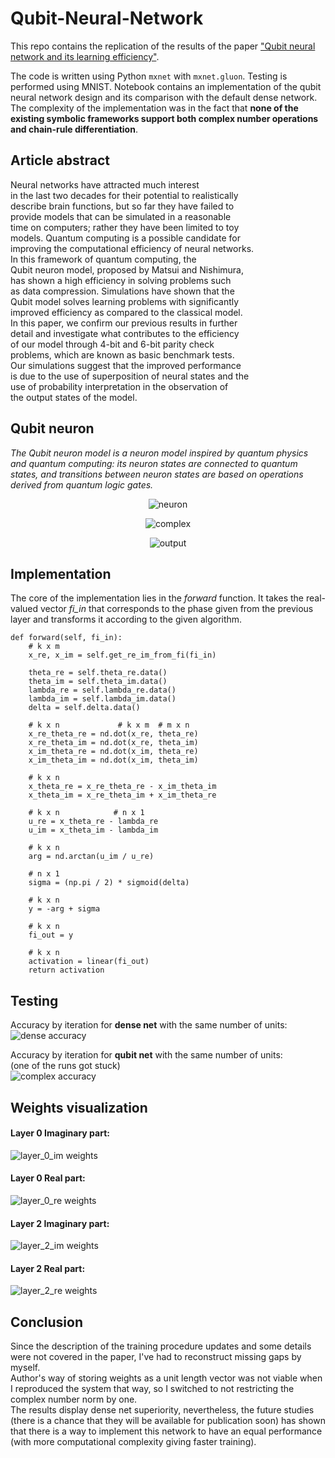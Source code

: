 # Qubit-Neural-Network
This repo contains the replication of the results of the paper ["Qubit neural network and its learning efficiency"](https://link.springer.com/article/10.1007/s00521-004-0446-8).  

The code is written using Python `mxnet` with `mxnet.gluon`. Testing is performed using MNIST. Notebook contains an implementation of the qubit neural network design and its comparison with the default dense network.  
The complexity of the implementation was in the fact that **none of the existing symbolic frameworks support both complex number operations and chain-rule differentiation**.

## Article abstract
Neural networks have attracted much interest  
in the last two decades for their potential to realistically  
describe brain functions, but so far they have failed to  
provide models that can be simulated in a reasonable  
time on computers; rather they have been limited to toy  
models. Quantum computing is a possible candidate for  
improving the computational efficiency of neural networks.  
In this framework of quantum computing, the  
Qubit neuron model, proposed by Matsui and Nishimura,   
has shown a high efficiency in solving problems such  
as data compression. Simulations have shown that the  
Qubit model solves learning problems with significantly  
improved efficiency as compared to the classical model.  
In this paper, we confirm our previous results in further  
detail and investigate what contributes to the efficiency  
of our model through 4-bit and 6-bit parity check  
problems, which are known as basic benchmark tests.  
Our simulations suggest that the improved performance  
is due to the use of superposition of neural states and the  
use of probability interpretation in the observation of  
the output states of the model.  

## Qubit neuron
*The Qubit neuron model is a neuron model inspired by quantum physics and quantum computing: its neuron states are connected to quantum states, and transitions between neuron states are based on operations derived from quantum logic gates.*
<p align="center">
<img src="docs/images/article/neuron.png" alt="neuron"/></p>
<p align="center">
<img src="docs/images/article/complex.png" alt="complex"/></p>
<p align="center">
<img src="docs/images/article/output.png" alt="output"/></p>

## Implementation
The core of the implementation lies in the *forward* function. It takes the real-valued vector *fi_in* that corresponds to the phase given from the previous layer and transforms it according to the given algorithm.  
```
def forward(self, fi_in):
    # k x m
    x_re, x_im = self.get_re_im_from_fi(fi_in)
    
    theta_re = self.theta_re.data()
    theta_im = self.theta_im.data()
    lambda_re = self.lambda_re.data()
    lambda_im = self.lambda_im.data()
    delta = self.delta.data()
    
    # k x n             # k x m  # m x n
    x_re_theta_re = nd.dot(x_re, theta_re)
    x_re_theta_im = nd.dot(x_re, theta_im)
    x_im_theta_re = nd.dot(x_im, theta_re)
    x_im_theta_im = nd.dot(x_im, theta_im)
    
    # k x n
    x_theta_re = x_re_theta_re - x_im_theta_im
    x_theta_im = x_re_theta_im + x_im_theta_re
    
    # k x n            # n x 1
    u_re = x_theta_re - lambda_re
    u_im = x_theta_im - lambda_im
    
    # k x n
    arg = nd.arctan(u_im / u_re)
    
    # n x 1
    sigma = (np.pi / 2) * sigmoid(delta)
    
    # k x n
    y = -arg + sigma
    
    # k x n
    fi_out = y
    
    # k x n
    activation = linear(fi_out)
    return activation
```

## Testing
Accuracy by iteration for **dense net** with the same number of units:  
<img src="docs/images/accuracy/dense.png" alt="dense accuracy"/>  

Accuracy by iteration for **qubit net** with the same number of units:  
(one of the runs got stuck)  
<img src="docs/images/accuracy/complex.png" alt="complex accuracy"/>  

## Weights visualization
#### Layer 0 Imaginary part:  
<img src="docs/images/weights/layer_0_im.png" alt="layer_0_im weights"/>  

#### Layer 0 Real part:  
<img src="docs/images/weights/layer_0_re.png" alt="layer_0_re weights"/>  

#### Layer 2 Imaginary part:  
<img src="docs/images/weights/layer_2_im.png" alt="layer_2_im weights"/>  

#### Layer 2 Real part:  
<img src="docs/images/weights/layer_2_re.png" alt="layer_2_re weights"/>  

## Conclusion
Since the description of the training procedure updates and some details were not covered in the paper, I've had to reconstruct missing gaps by myself.  
Author's way of storing weights as a unit length vector was not viable when I reproduced the system that way, so I switched to not restricting the complex number norm by one.  
The results display dense net superiority, nevertheless, the future studies (there is a chance that they will be available for publication soon) has shown that there is a way to implement this network to have an equal performance (with more computational complexity giving faster training).